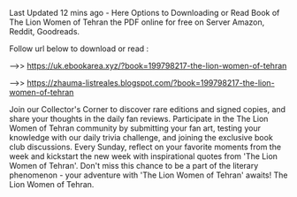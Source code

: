 Last Updated 12 mins ago - Here Options to Downloading or Read Book of The Lion Women of Tehran the PDF online for free on Server Amazon, Reddit, Goodreads.
 
Follow url below to download or read :
 
-->> https://uk.ebookarea.xyz/?book=199798217-the-lion-women-of-tehran
 
-->> https://zhauma-listreales.blogspot.com/?book=199798217-the-lion-women-of-tehran
 
Join our Collector's Corner to discover rare editions and signed copies, and share your thoughts in the daily fan reviews.
Participate in the The Lion Women of Tehran community by submitting your fan art, testing your knowledge with our daily trivia challenge, and joining the exclusive book club discussions.
Every Sunday, reflect on your favorite moments from the week and kickstart the new week with inspirational quotes from 'The Lion Women of Tehran'. Don't miss this chance to be a part of the literary phenomenon - your adventure with 'The Lion Women of Tehran' awaits! The Lion Women of Tehran.
